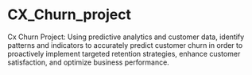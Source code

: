 # CX_Churn_project
Cx Churn Project: Using predictive analytics and customer data, identify patterns and indicators to accurately predict customer churn in order to proactively implement targeted retention strategies, enhance customer satisfaction, and optimize business performance.
